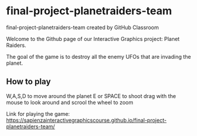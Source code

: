 # final-project-planetraiders-team
final-project-planetraiders-team created by GitHub Classroom

Welcome to the Github page of our Interactive Graphics project: Planet Raiders.

The goal of the game is to destroy all the enemy UFOs that are invading the planet.

## How to play

W,A,S,D to move around the planet
E or SPACE to shoot
drag with the mouse to look around and scrool the wheel to zoom

Link for playing the game: https://sapienzainteractivegraphicscourse.github.io/final-project-planetraiders-team/
